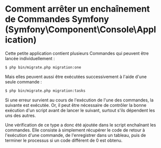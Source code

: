 # Comment arrêter un enchaînement de Commandes Symfony (Symfony\Component\Console\Application)

Cette petite application contient plusieurs Commandes qui peuvent être lancée individuellement :

```bash
$ php bin/migrate.php migration:one
```

Mais elles peuvent aussi être exécutées successivement à l'aide d'une seule commande :

```bash
$ php bin/migrate.php migration:tasks
```

Si une erreur survient au cours de l'exécution de l'une des commandes, la suivante est exécutée.
Or, il peut être nécessaire de contrôler la bonne exécution d'un script avant de lancer le suivant, surtout s'ils dépendent les uns des autres.

Une vérification de ce type a donc été ajoutée dans le script enchaînant les commandes.
Elle consiste à simplement récupérer le code de retour à l'exécution d'une commande, de l'enregistrer dans un tableau, puis de terminer le processus si un code différent de 0 est obtenu.
